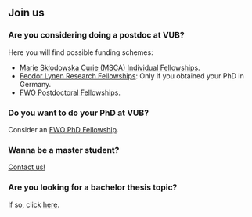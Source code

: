 ## Join us

### Are you considering doing a __postdoc__ at VUB? 

Here you will find possible funding schemes: 
* [Marie Skłodowska Curie (MSCA) Individual Fellowships](https://marie-sklodowska-curie-actions.ec.europa.eu/actions/postdoctoral-fellowships).
* [Feodor Lynen Research Fellowships](https://www.humboldt-foundation.de/en/apply/sponsorship-programmes/feodor-lynen-research-fellowship): Only if you obtained your PhD in Germany.
* [FWO Postdoctoral Fellowships](https://www.fwo.be/en/fellowships-funding/postdoctoral-fellowships/).

### Do you want to do your __PhD__ at VUB?  

Consider an [FWO PhD Fellowship](https://www.fwo.be/en/fellowships-funding/phd-fellowships/). 

### Wanna be a master student? 

[Contact us!](mailto:Leandro.Vendramin@vub.be)

### Are you looking for a bachelor thesis topic? 

If so, click [here](bachelor.md). 
